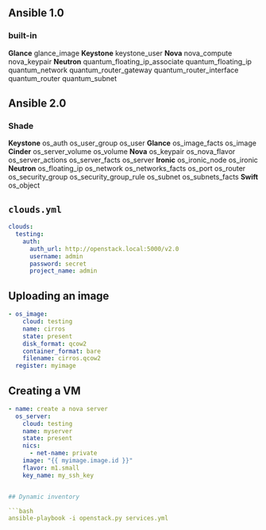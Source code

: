 <!-- .slide: data-background-image="images/ansible-logo.svg" data-background-size="contain" -->


## Ansible 1.0
### built-in

**Glance** glance_image **Keystone** keystone_user **Nova**
nova_compute nova_keypair **Neutron**
quantum_floating_ip_associate quantum_floating_ip
quantum_network quantum_router_gateway
quantum_router_interface quantum_router quantum_subnet


## Ansible 2.0
### Shade

**Keystone** os_auth os_user_group os_user **Glance**
os_image_facts os_image **Cinder** os_server_volume
os_volume **Nova** os_keypair os_nova_flavor
os_server_actions os_server_facts os_server **Ironic**
os_ironic_node os_ironic **Neutron** os_floating_ip
os_network os_networks_facts os_port os_router
os_security_group os_security_group_rule os_subnet
os_subnets_facts **Swift** os_object


## `clouds.yml`
```yaml
clouds:
  testing:
    auth:
      auth_url: http://openstack.local:5000/v2.0
      username: admin
      password: secret
      project_name: admin
```


## Uploading an image
```yaml
- os_image:
    cloud: testing
    name: cirros
    state: present
    disk_format: qcow2
    container_format: bare
    filename: cirros.qcow2
  register: myimage
```

## Creating a VM
```yaml
- name: create a nova server
  os_server:
    cloud: testing
    name: myserver
    state: present
    nics:
      - net-name: private
    image: "{{ myimage.image.id }}"
    flavor: m1.small
    key_name: my_ssh_key


## Dynamic inventory

```bash
ansible-playbook -i openstack.py services.yml
```
